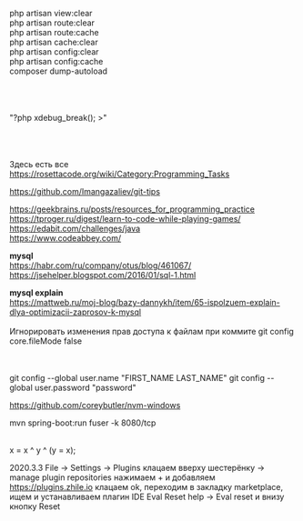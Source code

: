 
php artisan view:clear              <br>
php artisan route:clear              <br>
php artisan route:cache              <br>
php artisan cache:clear              <br>
php artisan config:clear             <br>
php artisan config:cache              <br>
composer dump-autoload              <br>

<br><br><br>
"?php xdebug_break(); >"

<br><br><br>
Здесь есть все <br>
https://rosettacode.org/wiki/Category:Programming_Tasks


https://github.com/Imangazaliev/git-tips


https://geekbrains.ru/posts/resources_for_programming_practice    <br>
https://tproger.ru/digest/learn-to-code-while-playing-games/    <br>
https://edabit.com/challenges/java    <br>
https://www.codeabbey.com/    <br>

<strong>mysql</strong>    <br>
https://habr.com/ru/company/otus/blog/461067/    <br>
https://jsehelper.blogspot.com/2016/01/sql-1.html    <br>

<strong>mysql explain</strong>    <br>
https://mattweb.ru/moj-blog/bazy-dannykh/item/65-ispolzuem-explain-dlya-optimizacii-zaprosov-k-mysql    <br>
<br>
Игнорировать изменения прав доступа к файлам при коммите
git config core.fileMode false <br><br><br>

git config --global user.name "FIRST_NAME LAST_NAME"
git config --global user.password "password"

https://github.com/coreybutler/nvm-windows



mvn spring-boot:run
fuser -k 8080/tcp

<br> x = x ^ y ^ (y = x);


2020.3.3
File -> Settings -> Plugins
клацаем вверху шестерёнку -> manage plugin repositories
нажимаем + и добавляем https://plugins.zhile.io
клацаем ok, переходим в закладку marketplace, ищем и устанавливаем плагин IDE Eval Reset
help -> Eval reset и внизу кнопку Reset
